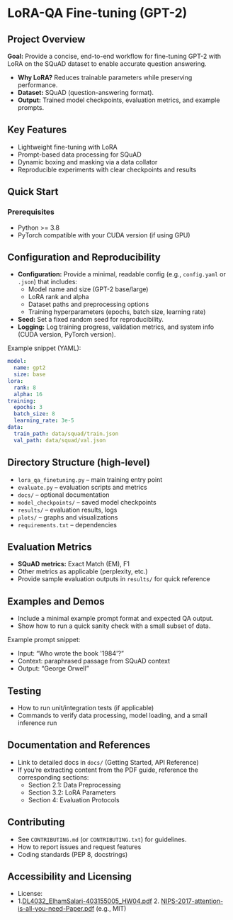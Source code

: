 
# LoRA-QA Fine-tuning (GPT-2)

## Project Overview
**Goal:** Provide a concise, end-to-end workflow for fine-tuning GPT-2 with LoRA on the SQuAD dataset to enable accurate question answering.

- **Why LoRA?** Reduces trainable parameters while preserving performance.
- **Dataset:** SQuAD (question-answering format).
- **Output:** Trained model checkpoints, evaluation metrics, and example prompts.

## Key Features
- Lightweight fine-tuning with LoRA
- Prompt-based data processing for SQuAD
- Dynamic boxing and masking via a data collator
- Reproducible experiments with clear checkpoints and results

## Quick Start

### Prerequisites
- Python >= 3.8
- PyTorch compatible with your CUDA version (if using GPU)

## Configuration and Reproducibility

- **Configuration:** Provide a minimal, readable config (e.g., `config.yaml` or `.json`) that includes:
  - Model name and size (GPT-2 base/large)
  - LoRA rank and alpha
  - Dataset paths and preprocessing options
  - Training hyperparameters (epochs, batch size, learning rate)
- **Seed:** Set a fixed random seed for reproducibility.
- **Logging:** Log training progress, validation metrics, and system info (CUDA version, PyTorch version).

Example snippet (YAML):
```yaml
model:
  name: gpt2
  size: base
lora:
  rank: 8
  alpha: 16
training:
  epochs: 3
  batch_size: 8
  learning_rate: 3e-5
data:
  train_path: data/squad/train.json
  val_path: data/squad/val.json
```

## Directory Structure (high-level)

- `lora_qa_finetuning.py` – main training entry point
- `evaluate.py` – evaluation scripts and metrics
- `docs/` – optional documentation
- `model_checkpoints/` – saved model checkpoints
- `results/` – evaluation results, logs
- `plots/` – graphs and visualizations
- `requirements.txt` – dependencies

## Evaluation Metrics

- **SQuAD metrics:** Exact Match (EM), F1
- Other metrics as applicable (perplexity, etc.)
- Provide sample evaluation outputs in `results/` for quick reference

## Examples and Demos

- Include a minimal example prompt format and expected QA output.
- Show how to run a quick sanity check with a small subset of data.

Example prompt snippet:
- Input: “Who wrote the book '1984'?”
- Context: paraphrased passage from SQuAD context
- Output: “George Orwell”

## Testing

- How to run unit/integration tests (if applicable)
- Commands to verify data processing, model loading, and a small inference run

## Documentation and References

- Link to detailed docs in `docs/` (Getting Started, API Reference)
- If you’re extracting content from the PDF guide, reference the corresponding sections:
  - Section 2.1: Data Preprocessing
  - Section 3.2: LoRA Parameters
  - Section 4: Evaluation Protocols

## Contributing

- See `CONTRIBUTING.md` (or `CONTRIBUTING.txt`) for guidelines.
- How to report issues and request features
- Coding standards (PEP 8, docstrings)

## Accessibility and Licensing

- License:
- 1.[DL4032_ElhamSalari-403155005_HW04.pdf](https://github.com/user-attachments/files/22247982/DL4032_ElhamSalari-403155005_HW04.pdf)
  2.  [NIPS-2017-attention-is-all-you-need-Paper.pdf](https://github.com/user-attachments/files/22247988/NIPS-2017-attention-is-all-you-need-Paper.pdf) (e.g., MIT)


